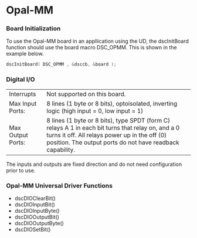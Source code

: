 # Opal-MM

### Board Initialization

To use the Opal-MM board in an appllication using the UD, the dscInitBoard function should use the board macro DSC\_OPMM. This is shown in the example below.

```c
dscInitBoard( DSC_OPMM , &dsccb, &board );
```

### Digital I/O

|  |  |
| :--- | :--- |
| Interrupts | Not supported on this board. |
| Max Input Ports: | 8 lines \(1 byte or 8 bits\), optoisolated, inverting logic \(high input = 0, low input = 1\) |
| Max Output Ports: | 8 lines \(1 byte or 8 bits\), type SPDT \(form C\) relays A 1 in each bit turns that relay on, and a 0 turns it off. All relays power up in the off \(0\) position. The output ports do not have readback capability. |

The inputs and outputs are fixed direction and do not need configuration prior to use.

### Opal-MM Universal Driver Functions

* dscDIOClearBit\(\) 
* dscDIOInputBit\(\) 
* dscDIOInputByte\(\) 
* dscDIOOutputBit\(\) 
* dscDIOOutputByte\(\) 
* dscDIOSetBit\(\)

